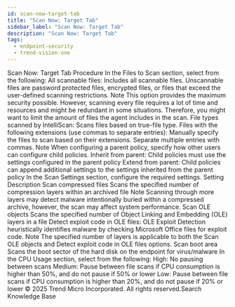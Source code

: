 ```yaml
---
id: scan-now-target-tab
title: "Scan Now: Target Tab"
sidebar_label: "Scan Now: Target Tab"
description: "Scan Now: Target Tab"
tags:
  - endpoint-security
  - trend-vision-one
---
```


 Scan Now: Target Tab Procedure In the Files to Scan section, select from the following: All scannable files: Includes all scannable files. Unscannable files are password protected files, encrypted files, or files that exceed the user-defined scanning restrictions. Note This option provides the maximum security possible. However, scanning every file requires a lot of time and resources and might be redundant in some situations. Therefore, you might want to limit the amount of files the agent includes in the scan. File types scanned by IntelliScan: Scans files based on true-file type. Files with the following extensions (use commas to separate entries): Manually specify the files to scan based on their extensions. Separate multiple entries with commas. Note When configuring a parent policy, specify how other users can configure child policies. Inherit from parent: Child policies must use the settings configured in the parent policy Extend from parent: Child policies can append additional settings to the settings inherited from the parent policy In the Scan Settings section, configure the required settings. Setting Description Scan compressed files Scans the specified number of compression layers within an archived file Note Scanning through more layers may detect malware intentionally buried within a compressed archive, however, the scan may affect system performance. Scan OLE objects Scans the specified number of Object Linking and Embedding (OLE) layers in a file Detect exploit code in OLE files: OLE Exploit Detection heuristically identifies malware by checking Microsoft Office files for exploit code. Note The specified number of layers is applicable to both the Scan OLE objects and Detect exploit code in OLE files options. Scan boot area Scans the boot sector of the hard disk on the endpoint for virus/malware In the CPU Usage section, select from the following: High: No pausing between scans Medium: Pause between file scans if CPU consumption is higher than 50%, and do not pause if 50% or lower Low: Pause between file scans if CPU consumption is higher than 20%, and do not pause if 20% or lower © 2025 Trend Micro Incorporated. All rights reserved.Search Knowledge Base